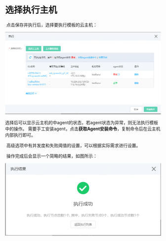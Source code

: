 # 选择执行主机

​		点击保存并执行后，选择要执行模板的云主机：

![](../../../../image/opswork/choose-VM1.PNG)

​		选择后可以显示云主机的中agent的状态，若agent状态为异常，则无法执行模板中的操作。	需要手工安装agent，点击**获取Agent安装命令**，复制命令后在云主机内部执行即可。

​		高级选项中有并发度和失败阈值的设置，可以根据实际需求进行设置。

​		操作完成后会显示一个简略的结果，如图所示：

![](../../../../image/opswork/choose-VM2.PNG)





